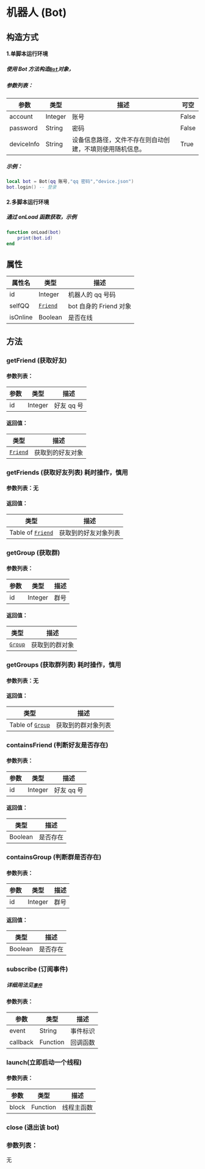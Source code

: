 # 机器人 (Bot)

## 构造方式

#### 1.单脚本运行环境

##### 使用 Bot 方法构造[`Bot`](/docs/bot.md)对象，

##### 参数列表：

| 参数       | 类型    | 描述                                                     | 可空  |
| ---------- | ------- | -------------------------------------------------------- | ----- |
| account    | Integer | 账号                                                     | False |
| password   | String  | 密码                                                     | False |
| deviceInfo | String  | 设备信息路径，文件不存在则自动创建，不填则使用随机信息。 | True  |

##### 示例：

``` lua
local bot = Bot(qq 账号,"qq 密码","device.json")
bot.login() -- 登录
```

#### 2.多脚本运行环境

##### 通过 onLoad 函数获取，示例

``` lua
function onLoad(bot)
	print(bot.id)
end
```



## 属性

| 属性名 | 类型    | 描述           |
| ------ | ------- | -------------- |
| id     | Integer | 机器人的 qq 号码 |
| selfQQ     | [`Friend`](/docs/friend.md) | bot 自身的 Friend 对象 |
| isOnline     | Boolean | 是否在线 |

## 方法

### getFriend (获取好友)

#### 参数列表：

| 参数 | 类型    | 描述     |
| ---- | ------- | -------- |
| id   | Integer | 好友 qq 号 |

#### 返回值：

| 类型                                  | 描述             |
| ------------------------------------- | ---------------- |
| [`Friend`](/docs/friend.md) | 获取到的好友对象 |

### getFriends (获取好友列表) 耗时操作，慎用

#### 参数列表：无

#### 返回值：

| 类型                                  | 描述             |
| ------------------------------------- | ---------------- |
| Table of [`Friend`](/docs/friend.md) | 获取到的好友对象列表 |


### getGroup (获取群) 

#### 参数列表：

| 参数 | 类型    | 描述 |
| ---- | ------- | ---- |
| id   | Integer | 群号 |

#### 返回值：

| 类型                                | 描述           |
| ----------------------------------- | -------------- |
| [`Group`](/docs/group.md) | 获取到的群对象 |

### getGroups (获取群列表) 耗时操作，慎用

#### 参数列表：无

#### 返回值：

| 类型                                  | 描述             |
| ------------------------------------- | ---------------- |
| Table of [`Group`](/docs/group.md) | 获取到的群对象列表 |


### containsFriend (判断好友是否存在)

#### 参数列表：

| 参数 | 类型    | 描述     |
| ---- | ------- | -------- |
| id   | Integer | 好友 qq 号 |

#### 返回值：

| 类型    | 描述     |
| ------- | -------- |
| Boolean | 是否存在 |

### containsGroup (判断群是否存在)

#### 参数列表：

| 参数 | 类型    | 描述 |
| ---- | ------- | ---- |
| id   | Integer | 群号 |

#### 返回值：

| 类型    | 描述     |
| ------- | -------- |
| Boolean | 是否存在 |



### subscribe (订阅事件)

##### 详细用法见[`事件`](/docs/events.md)

#### 参数列表：

| 参数     | 类型     | 描述     |
| -------- | -------- | -------- |
| event    | String   | 事件标识 |
| callback | Function | 回调函数 |

### launch(立即启动一个线程)

#### 参数列表：

| 参数  | 类型     | 描述       |
| ----- | -------- | ---------- |
| block | Function | 线程主函数 |


### close (退出该 bot)

### 参数列表：

无